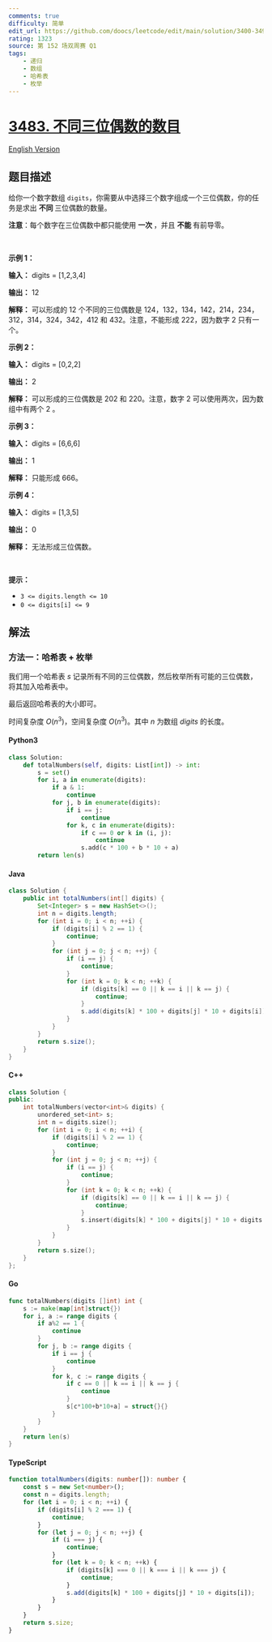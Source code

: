 ```yaml
---
comments: true
difficulty: 简单
edit_url: https://github.com/doocs/leetcode/edit/main/solution/3400-3499/3483.Unique%203-Digit%20Even%20Numbers/README.md
rating: 1323
source: 第 152 场双周赛 Q1
tags:
    - 递归
    - 数组
    - 哈希表
    - 枚举
---
```


<!-- problem:start -->

# [3483. 不同三位偶数的数目](https://leetcode.cn/problems/unique-3-digit-even-numbers)

[English Version](/solution/3400-3499/3483.Unique%203-Digit%20Even%20Numbers/README_EN.md)

## 题目描述

<!-- description:start -->

<p>给你一个数字数组 <code>digits</code>，你需要从中选择三个数字组成一个三位偶数，你的任务是求出&nbsp;<strong>不同&nbsp;</strong>三位偶数的数量。</p>

<p><strong>注意</strong>：每个数字在三位偶数中都只能使用&nbsp;<strong>一次&nbsp;</strong>，并且&nbsp;<strong>不能&nbsp;</strong>有前导零。</p>

<p>&nbsp;</p>

<p><strong class="example">示例 1：</strong></p>

<div class="example-block">
<p><strong>输入：</strong> <span class="example-io">digits = [1,2,3,4]</span></p>

<p><strong>输出：</strong> <span class="example-io">12</span></p>

<p><strong>解释：</strong> 可以形成的 12 个不同的三位偶数是 124，132，134，142，214，234，312，314，324，342，412 和 432。注意，不能形成 222，因为数字 2 只有一个。</p>
</div>

<p><strong class="example">示例 2：</strong></p>

<div class="example-block">
<p><strong>输入：</strong> <span class="example-io">digits = [0,2,2]</span></p>

<p><strong>输出：</strong> <span class="example-io">2</span></p>

<p><strong>解释：</strong> 可以形成的三位偶数是 202 和 220。注意，数字 2 可以使用两次，因为数组中有两个 2 。</p>
</div>

<p><strong class="example">示例 3：</strong></p>

<div class="example-block">
<p><strong>输入：</strong> <span class="example-io">digits = [6,6,6]</span></p>

<p><strong>输出：</strong> <span class="example-io">1</span></p>

<p><strong>解释：</strong> 只能形成 666。</p>
</div>

<p><strong class="example">示例 4：</strong></p>

<div class="example-block">
<p><strong>输入：</strong> <span class="example-io">digits = [1,3,5]</span></p>

<p><strong>输出：</strong> <span class="example-io">0</span></p>

<p><strong>解释：</strong> 无法形成三位偶数。</p>
</div>

<p>&nbsp;</p>

<p><strong>提示：</strong></p>

<ul>
	<li><code>3 &lt;= digits.length &lt;= 10</code></li>
	<li><code>0 &lt;= digits[i] &lt;= 9</code></li>
</ul>

<!-- description:end -->

## 解法

<!-- solution:start -->

### 方法一：哈希表 + 枚举

我们用一个哈希表 $\textit{s}$ 记录所有不同的三位偶数，然后枚举所有可能的三位偶数，将其加入哈希表中。

最后返回哈希表的大小即可。

时间复杂度 $O(n^3)$，空间复杂度 $O(n^3)$。其中 $n$ 为数组 $\textit{digits}$ 的长度。

<!-- tabs:start -->

#### Python3

```python
class Solution:
    def totalNumbers(self, digits: List[int]) -> int:
        s = set()
        for i, a in enumerate(digits):
            if a & 1:
                continue
            for j, b in enumerate(digits):
                if i == j:
                    continue
                for k, c in enumerate(digits):
                    if c == 0 or k in (i, j):
                        continue
                    s.add(c * 100 + b * 10 + a)
        return len(s)
```

#### Java

```java
class Solution {
    public int totalNumbers(int[] digits) {
        Set<Integer> s = new HashSet<>();
        int n = digits.length;
        for (int i = 0; i < n; ++i) {
            if (digits[i] % 2 == 1) {
                continue;
            }
            for (int j = 0; j < n; ++j) {
                if (i == j) {
                    continue;
                }
                for (int k = 0; k < n; ++k) {
                    if (digits[k] == 0 || k == i || k == j) {
                        continue;
                    }
                    s.add(digits[k] * 100 + digits[j] * 10 + digits[i]);
                }
            }
        }
        return s.size();
    }
}
```

#### C++

```cpp
class Solution {
public:
    int totalNumbers(vector<int>& digits) {
        unordered_set<int> s;
        int n = digits.size();
        for (int i = 0; i < n; ++i) {
            if (digits[i] % 2 == 1) {
                continue;
            }
            for (int j = 0; j < n; ++j) {
                if (i == j) {
                    continue;
                }
                for (int k = 0; k < n; ++k) {
                    if (digits[k] == 0 || k == i || k == j) {
                        continue;
                    }
                    s.insert(digits[k] * 100 + digits[j] * 10 + digits[i]);
                }
            }
        }
        return s.size();
    }
};
```

#### Go

```go
func totalNumbers(digits []int) int {
	s := make(map[int]struct{})
	for i, a := range digits {
		if a%2 == 1 {
			continue
		}
		for j, b := range digits {
			if i == j {
				continue
			}
			for k, c := range digits {
				if c == 0 || k == i || k == j {
					continue
				}
				s[c*100+b*10+a] = struct{}{}
			}
		}
	}
	return len(s)
}
```

#### TypeScript

```ts
function totalNumbers(digits: number[]): number {
    const s = new Set<number>();
    const n = digits.length;
    for (let i = 0; i < n; ++i) {
        if (digits[i] % 2 === 1) {
            continue;
        }
        for (let j = 0; j < n; ++j) {
            if (i === j) {
                continue;
            }
            for (let k = 0; k < n; ++k) {
                if (digits[k] === 0 || k === i || k === j) {
                    continue;
                }
                s.add(digits[k] * 100 + digits[j] * 10 + digits[i]);
            }
        }
    }
    return s.size;
}
```

<!-- tabs:end -->

<!-- solution:end -->

<!-- problem:end -->
